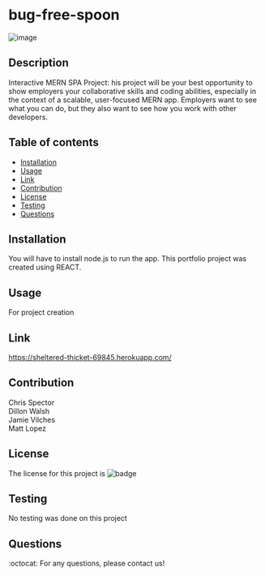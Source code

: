 # bug-free-spoon

![image](https://user-images.githubusercontent.com/33878845/134438269-a0bc09a8-4a90-4842-9698-d01bac1241d7.png)


## Description
Interactive MERN SPA Project: his project will be your best opportunity to show employers your collaborative skills and coding abilities, especially in the context of a scalable, user-focused MERN app. Employers want to see what you can do, but they also want to see how you work with other developers.


  ## Table of contents
  * [Installation](#installation)
  * [Usage](#usage)
  * [Link](#link)
  * [Contribution](#contribution)
  * [License](#license)
  * [Testing](#testing)
  * [Questions](#questions)

  ## Installation
  You will have to install node.js to run the app. This portfolio project was created using REACT.

  ## Usage
  For project creation
  
  ## Link
  https://sheltered-thicket-69845.herokuapp.com/

  ## Contribution
  Chris Spector </br>
  Dillon Walsh  </br>
  Jamie Vilches </br>
  Matt Lopez
  
  ## License
  The license for this project is ![badge](https://img.shields.io/badge/license-Apache%20License%202.0-red)

  ## Testing
  No testing was done on this project

  ## Questions
  :octocat: 
  For any questions, please contact us!
